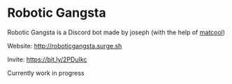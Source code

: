 # Robotic Gangsta
Robotic Gangsta is a Discord bot made by joseph (with the help of [matcool](https://github.com/matcool))

Website: http://roboticgangsta.surge.sh

Invite: https://bit.ly/2PDuIkc

Currently work in progress
